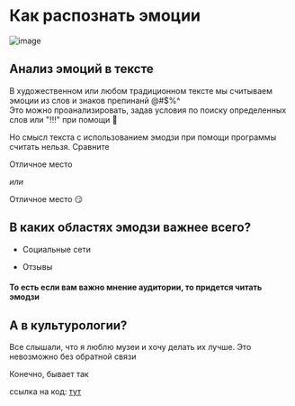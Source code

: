 # Как распознать эмоции
![image](https://user-images.githubusercontent.com/91029600/137598882-82a750a2-e424-421c-9344-c5a70c5eea6b.jpeg)

 ## Анализ эмоций в тексте

В художественном или любом традиционном тексте мы считываем эмоции из слов и знаков препинанй @#$%^  
Это можно проанализировать, задав условия по поиску определенных слов или "!!!" при помощи :snake:

Но смысл текста с использованием эмодзи при помощи программы считать нельзя. Сравните

Отличное место

*или*

Отличное место :smirk:

## В каких областях эмодзи важнее всего?

+ Социальные сети

+ Отзывы

#### То есть если вам важно мнение аудитории, то придется читать эмодзи

## А в культурологии?

Все слышали, что я люблю музеи и хочу делать их лучше. Это невозможно без обратной связи

Конечно, бывает так





ссылка на код: [тут](https://colab.research.google.com/drive/1uIZwVbDcw9sP44FomTnLUF_HtQkOtvtJ?authuser=1#scrollTo=pko9TzIXmB_J)


